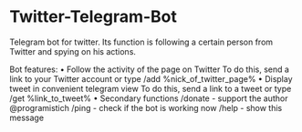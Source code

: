 # Twitter-Telegram-Bot
Telegram bot for twitter. Its function is following a certain person from Twitter and spying on his actions.

Bot features:
• Follow the activity of the page on Twitter
To do this, send a link to your Twitter account or type /add %nick_of_twitter_page%
• Display tweet in convenient telegram view
To do this, send a link to a tweet or type /get %link_to_tweet%
• Secondary functions
/donate - support the author @programistich
/ping - check if the bot is working now
/help - show this message
